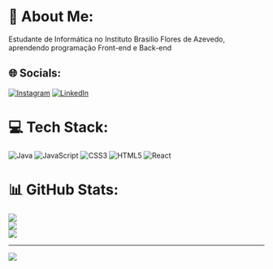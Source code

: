 # 💫 About Me:
Estudante de Informática no Instituto Brasilio Flores de Azevedo, aprendendo programação Front-end e Back-end<br>


## 🌐 Socials:
[![Instagram](https://img.shields.io/badge/Instagram-%23E4405F.svg?logo=Instagram&logoColor=white)](https://instagram.com/r3inaldo_barbosa_) [![LinkedIn](https://img.shields.io/badge/LinkedIn-%230077B5.svg?logo=linkedin&logoColor=white)](https://www.linkedin.com/in/reinaldo-barbosa-2a2327261/) 

# 💻 Tech Stack:
![Java](https://img.shields.io/badge/java-%23ED8B00.svg?style=for-the-badge&logo=openjdk&logoColor=white) ![JavaScript](https://img.shields.io/badge/javascript-%23323330.svg?style=for-the-badge&logo=javascript&logoColor=%23F7DF1E) ![CSS3](https://img.shields.io/badge/css3-%231572B6.svg?style=for-the-badge&logo=css3&logoColor=white) ![HTML5](https://img.shields.io/badge/html5-%23E34F26.svg?style=for-the-badge&logo=html5&logoColor=white) ![React](https://img.shields.io/badge/react-%2320232a.svg?style=for-the-badge&logo=react&logoColor=%2361DAFB)
# 📊 GitHub Stats:
![](https://github-readme-stats.vercel.app/api?username=Reinaldo&theme=transparent&hide_border=false&include_all_commits=true&count_private=false)<br/>
![](https://github-readme-streak-stats.herokuapp.com/?user=Reinaldo&theme=transparent&hide_border=false)<br/>
![](https://github-readme-stats.vercel.app/api/top-langs/?username=Reinaldo&theme=transparent&hide_border=false&include_all_commits=true&count_private=false&layout=compact)

---
[![](https://visitcount.itsvg.in/api?id=Reinaldo&icon=0&color=0)](https://visitcount.itsvg.in)

<!-- Proudly created with GPRM ( https://gprm.itsvg.in ) -->
